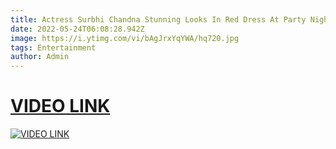 ```yaml
---
title: Actress Surbhi Chandna Stunning Looks In Red Dress At Party Night
date: 2022-05-24T06:08:28.942Z
image: https://i.ytimg.com/vi/bAgJrxYqYWA/hq720.jpg
tags: Entertainment
author: Admin
---
```

# [VIDEO LINK](https://dailynewz.xyz/video.php?v=bAgJrxYqYWA)

[![VIDEO LINK](https://i.ytimg.com/vi/bAgJrxYqYWA/hq720.jpg)](https://dailynewz.xyz/video.php?v=bAgJrxYqYWA)